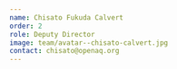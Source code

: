 ```yaml
---
name: Chisato Fukuda Calvert
order: 2
role: Deputy Director
image: team/avatar--chisato-calvert.jpg
contact: chisato@openaq.org
---
```


